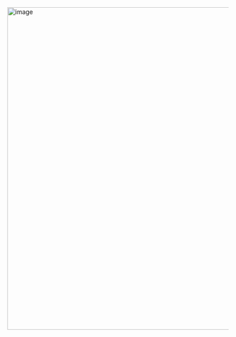<img width="878" height="735" alt="image" src="https://github.com/user-attachments/assets/d3248c99-8b27-4f9b-9873-9451c384c732" />
